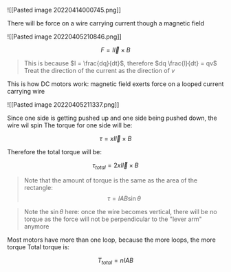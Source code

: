 ![[Pasted image 20220414000745.png]]

There will be force on a wire carrying current though a magnetic field

![[Pasted image 20220405210846.png]]

$$F = I\vec{l} \times B$$
> This is because $I = \frac{dq}{dt}$, therefore $dq \frac{l}{dt} = qv$ 
> Treat the direction of the current as the direction of $v$

This is how DC motors work: magnetic field exerts force on a looped current carrying wire

![[Pasted image 20220405211337.png]]

Since one side is getting pushed up and one side being pushed down, the wire wil spin
The torque for one side will be:

$$\tau = xI\vec{l} \times B$$

Therefore the total torque will be:

$$\tau_{total} = 2xI\vec{l} \times B$$

> Note that the amount of torque is the same as the area of the rectangle:
> $$\tau = IAB \sin{\theta}$$

> Note the $\sin{\theta}$ here: once the wire becomes vertical, there will be no torque as the force will not be perpendicular to the "lever arm" anymore


Most motors have more than one loop, because the more loops, the more torque
Total torque is:

$$T_{total} = nIAB$$




